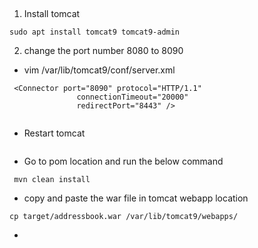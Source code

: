 ## 

1. Install tomcat
 ```
sudo apt install tomcat9 tomcat9-admin

```
2. change the port number 8080 to 8090

- vim  /var/lib/tomcat9/conf/server.xml

```
 <Connector port="8090" protocol="HTTP/1.1"
               connectionTimeout="20000"
               redirectPort="8443" />


```

- Restart tomcat

``` sudo systemctl restart tomcat9
```
- Go to pom location and run the below command

```
 mvn clean install 
```
- copy and paste the war file in tomcat webapp location 
```
cp target/addressbook.war /var/lib/tomcat9/webapps/
```

-



